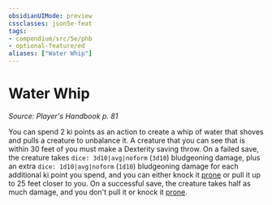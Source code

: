 ```yaml
---
obsidianUIMode: preview
cssclasses: json5e-feat
tags:
- compendium/src/5e/phb
- optional-feature/ed
aliases: ["Water Whip"]
---
```

# Water Whip
*Source: Player's Handbook p. 81*  

You can spend 2 ki points as an action to create a whip of water that shoves and pulls a creature to unbalance it. A creature that you can see that is within 30 feet of you must make a Dexterity saving throw. On a failed save, the creature takes `dice: 3d10|avg|noform` (`3d10`) bludgeoning damage, plus an extra `dice: 1d10|avg|noform` (`1d10`) bludgeoning damage for each additional ki point you spend, and you can either knock it [prone](/3-Mechanics/CLI/rules/conditions.md#prone) or pull it up to 25 feet closer to you. On a successful save, the creature takes half as much damage, and you don't pull it or knock it [prone](/3-Mechanics/CLI/rules/conditions.md#prone).